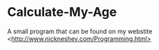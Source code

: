 # Calculate-My-Age
A small program that can be found on my webstite &lt;http://www.nickneshev.com/Programming.html>
